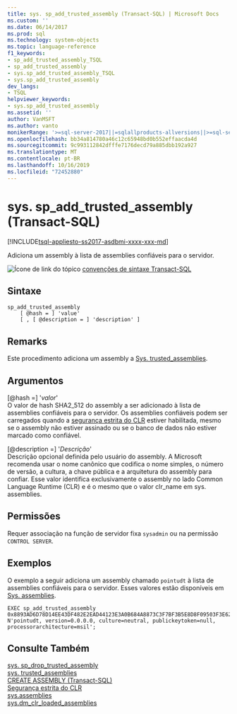 ```yaml
---
title: sys. sp_add_trusted_assembly (Transact-SQL) | Microsoft Docs
ms.custom: ''
ms.date: 06/14/2017
ms.prod: sql
ms.technology: system-objects
ms.topic: language-reference
f1_keywords:
- sp_add_trusted_assembly_TSQL
- sp_add_trusted_assembly
- sys.sp_add_trusted_assembly_TSQL
- sys.sp_add_trusted_assembly
dev_langs:
- TSQL
helpviewer_keywords:
- sys.sp_add_trusted_assembly
ms.assetid: ''
author: VanMSFT
ms.author: vanto
monikerRange: '>=sql-server-2017||=sqlallproducts-allversions||>=sql-server-linux-2017||=azuresqldb-mi-current'
ms.openlocfilehash: bb34a814780a46c12c65948bd0b552effaacda4d
ms.sourcegitcommit: 9c993112842dfffe7176decd79a885dbb192a927
ms.translationtype: MT
ms.contentlocale: pt-BR
ms.lasthandoff: 10/16/2019
ms.locfileid: "72452880"
---
```

# <a name="syssp_add_trusted_assembly-transact-sql"></a>sys. sp_add_trusted_assembly (Transact-SQL)  
[!INCLUDE[tsql-appliesto-ss2017-asdbmi-xxxx-xxx-md](../../includes/tsql-appliesto-ss2017-asdbmi-xxxx-xxx-md.md)]

Adiciona um assembly à lista de assemblies confiáveis para o servidor.

 ![Ícone de link do tópico](../../database-engine/configure-windows/media/topic-link.gif "Ícone de link do tópico") [convenções de sintaxe Transact-SQL](../../t-sql/language-elements/transact-sql-syntax-conventions-transact-sql.md)  


## <a name="syntax"></a>Sintaxe
```  
sp_add_trusted_assembly 
    [ @hash = ] 'value'
    [ , [ @description = ] 'description' ]
```  

## <a name="remarks"></a>Remarks  

Este procedimento adiciona um assembly a [Sys. trusted_assemblies](../../relational-databases/system-catalog-views/sys-trusted-assemblies-transact-sql.md).

## <a name="arguments"></a>Argumentos

[@hash =] '*valor*'  
O valor de hash SHA2_512 do assembly a ser adicionado à lista de assemblies confiáveis para o servidor. Os assemblies confiáveis podem ser carregados quando a [segurança estrita do CLR](../../database-engine/configure-windows/clr-strict-security.md) estiver habilitada, mesmo se o assembly não estiver assinado ou se o banco de dados não estiver marcado como confiável.

[@description =] '*Descrição*'  
Descrição opcional definida pelo usuário do assembly. A Microsoft recomenda usar o nome canônico que codifica o nome simples, o número de versão, a cultura, a chave pública e a arquitetura do assembly para confiar. Esse valor identifica exclusivamente o assembly no lado Common Language Runtime (CLR) e é o mesmo que o valor clr_name em sys. assemblies. 

## <a name="permissions"></a>Permissões

Requer associação na função de servidor fixa `sysadmin` ou na permissão `CONTROL SERVER`.

## <a name="examples"></a>Exemplos  

O exemplo a seguir adiciona um assembly chamado `pointudt` à lista de assemblies confiáveis para o servidor. Esses valores estão disponíveis em [Sys. assemblies](../../relational-databases/system-catalog-views/sys-assemblies-transact-sql.md).     

```  
EXEC sp_add_trusted_assembly 0x8893AD6D78D14EE43DF482E2EAD44123E3A0B684A8873C3F7BF3B5E8D8F09503F3E62370CE742BBC96FE3394477214B84C7C1B0F7A04DCC788FA99C2C09DFCCC, 
N'pointudt, version=0.0.0.0, culture=neutral, publickeytoken=null, processorarchitecture=msil';
```  

## <a name="see-also"></a>Consulte Também  
  [sys. sp_drop_trusted_assembly](sys-sp-drop-trusted-assembly-transact-sql.md)  
  [sys. trusted_assemblies](../../relational-databases/system-catalog-views/sys-trusted-assemblies-transact-sql.md)  
  [CREATE ASSEMBLY &#40;Transact-SQL&#41;](../../t-sql/statements/create-assembly-transact-sql.md)  
  [Segurança estrita do CLR](../../database-engine/configure-windows/clr-strict-security.md)  
  [sys.assemblies](../../relational-databases/system-catalog-views/sys-assemblies-transact-sql.md)  
  [sys.dm_clr_loaded_assemblies](../../relational-databases/system-dynamic-management-views/sys-dm-clr-loaded-assemblies-transact-sql.md)  

